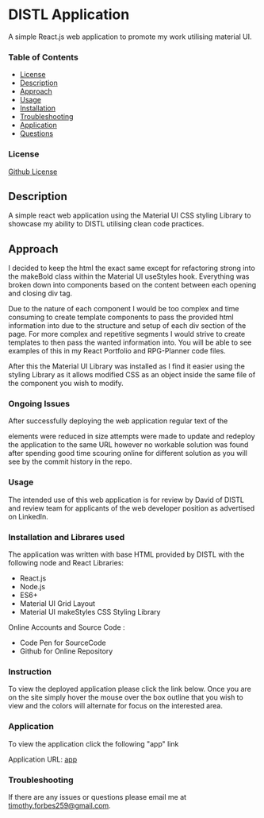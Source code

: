 # DISTL Application
A simple React.js web application to promote my work utilising material UI.

### Table of Contents

* [License](#License)
* [Description](#Description)
* [Approach](#Approach)
* [Usage](#Usage)
* [Installation](#Installation)
* [Troubleshooting](#Troubleshooting)
* [Application](#Application)
* [Questions](#Questions)
### License
[Github License](https://img.shields.io/badge/license-MIT-blue.svg)


## Description
A simple react web application using the Material UI CSS styling Library to showcase my ability to DISTL utilising clean code practices.

## Approach
I decided to keep the html the exact same except for refactoring strong into the makeBold class within the Material UI useStyles hook.  Everything was broken down into components based on the content between each opening and closing div tag.

Due to the nature of each component I would be too complex and time consuming to create template components to pass the provided html information into due to the structure and setup of each div section of the page.  For more complex and repetitive segments I would strive to create templates to then pass the wanted information into.  You will be able to see examples of this in my React Portfolio and RPG-Planner code files.

After this the Material UI Library was installed as I find it easier using the styling Library as it allows modified CSS as an object inside the same file of the component you wish to modify.  

### Ongoing Issues

After successfully deploying the web application regular text of the <p> elements were reduced in size attempts were made to update and redeploy the application to the same URL however no workable solution was found after spending good time scouring online for different solution as you will see by the commit history in the repo.

### Usage
The intended use of this web application is for review by David of DISTL and review team for applicants of the web developer position as advertised on LinkedIn.

### Installation and Librares used
The application was written with base HTML provided by DISTL with the following node and React Libraries:
* React.js
* Node.js
* ES6+
* Material UI Grid Layout
* Material UI makeStyles CSS Styling Library

Online Accounts and Source Code :
* Code Pen for SourceCode
* Github for Online Repository

### Instruction
To view the deployed application please click the link below.  Once you are on the site simply hover the mouse over the box outline that you wish to view and the colors will alternate for focus on the interested area.

### Application
To view the application click the following "app" link 

Application URL: [app](https://xenonth.github.io/distl-application/) 

### Troubleshooting
If there are any issues or questions please email me at timothy.forbes259@gmail.com.  